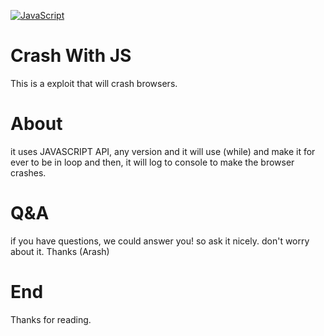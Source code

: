 [![JavaScript](https://github.com/Ghalbeyou/Crash-With-JS/actions/workflows/codeql-analysis.yml/badge.svg?branch=master)](https://github.com/Ghalbeyou/Crash-With-JS/actions/workflows/codeql-analysis.yml)
# Crash With JS
This is a exploit that will crash browsers.

# About
it uses JAVASCRIPT API, any version and it will use (while) and make it for ever to be in loop and then, it will log to console to make the browser crashes.
# Q&A
if you have questions, we could answer you! so ask it nicely. don't worry about it.
Thanks (Arash)
# End
Thanks for reading.